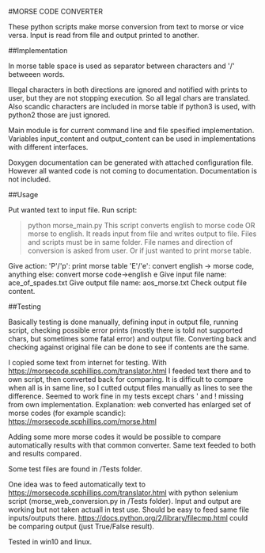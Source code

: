 #MORSE CODE CONVERTER

These python scripts make morse conversion from text to morse or vice versa. Input is read from fíle and output printed to another.

##Implementation

In morse table space is used as separator between characters and '/' betweeen words.

Illegal characters in both directions are ignored and notified with prints to user, but they are not stopping execution. So all legal chars are translated. Also scandic characters are included in morse table if python3 is used, with python2 those are just ignored.

Main module is for current command line and file spesified implementation. Variables input_content and output_content can be used in implementations with different interfaces.

Doxygen documentation can be generated with attached configuration file. However all wanted code is not coming to documentation. Documentation is not included. 

##Usage

Put wanted text to input file. Run script:
>python morse_main.py
This script converts english to morse code OR morse to english.
It reads input from file and writes output to file. Files and scripts must be in same folder.
File names and direction of conversion is asked from user. Or if just wanted to print morse table.

Give action: 'P'/'p': print morse table 
'E'/'e': convert english -> morse code,
anything else: convert morse code->english
e
Give input file name:  ace_of_spades.txt
Give output file name: aos_morse.txt
Check output file content.

##Testing

Basically testing is done manually, defining input in output file, running script, checking possible error prints (mostly there is told not supported chars, but sometimes some fatal error) and output file. Converting back and checking against original file can be done to see if contents are the same.

I copied some text from internet for testing. With https://morsecode.scphillips.com/translator.html I feeded text there and to own script, then converted back for comparing. It is difficult to compare when all is in same line, so I cutted output files manually as lines to see the difference. Seemed to work fine in my tests except chars ' and ! missing from own implementation. Explanation: web converted has enlarged set of morse codes (for example scandic):  https://morsecode.scphillips.com/morse.html

Adding some more morse codes it would be possible to compare automatically results with that common converter. Same text feeded to both and results compared.

Some test files are found in /Tests folder.

One idea was to feed automatically text to  https://morsecode.scphillips.com/translator.html with python selenium script (morse_web_conversion.py in /Tests folder). Input and output are working but not taken actuall in test use. Should be easy to feed same file inputs/outputs there. https://docs.python.org/2/library/filecmp.html could be comparing output (just True/False result).

Tested in win10 and linux.
